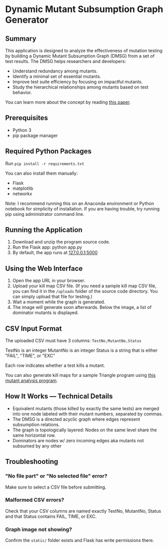 # Dynamic Mutant Subsumption Graph Generator

## Summary
This application is designed to analyze the effectiveness of mutation testing by building a Dynamic Mutant Subsumption Graph (DMSG) from a set of test results. The DMSG helps researchers and developers:
- Understand redundancy among mutants.
- Identify a minimal set of essential mutants.
- Improve test suite efficiency by focusing on impactful mutants.
- Study the hierarchical relationships among mutants based on test behavior.

You can learn more about the concept by reading [this paper](https://homes.cs.washington.edu/~rjust/publ/prioritizing_mutants_tcap_icse_2022.pdf).

## Prerequisites
- Python 3
- pip package manager

## Required Python Packages
Run `pip install -r requirements.txt`

You can also install them manually:
- Flask
- matplotlib
- networkx

Note: I recommend running this on an Anaconda environment or Python notebook for simplicity of installation. If you are having trouble, try running pip using administrator command line.

## Running the Application
1. Download and unzip the program source code.
2. Run the Flask app: python app.py
3. By default, the app runs at [127.0.0.1:5000]([url](http://127.0.0.1:5000))

## Using the Web Interface
1. Open the app URL in your browser.
2. Upload your kill map CSV file. (If you need a sample kill map CSV file, you can find it in the `/uploads` folder of the source code directory. You can simply upload that file for testing.)
3. Wait a moment while the graph is generated.
4. The image will generate soon afterwards. Below the image, a list of dominator mutants is displayed.

## CSV Input Format
The uploaded CSV must have 3 columns:
`TestNo,MutantNo,Status`

TestNo is an integer
MutantNo is an integer
Status is a string that is either "FAIL", "TIME", or "EXC"

Each row indicates whether a test kills a mutant.

You can also generate kill maps for a sample Triangle program using [this mutant analysis program](https://bitbucket.org/rjust/mutation).

## How It Works — Technical Details
- Equivalent mutants (those killed by exactly the same tests) are merged into one node labeled with their mutant numbers, separated by commas.
- The DMSG is a directed acyclic graph where edges represent subsumption relations.
- The graph is topologically layered: Nodes on the same level share the same horizontal row.
- Dominators are nodes w/ zero incoming edges aka mutants not subsumed by any other

## Troubleshooting
### "No file part" or "No selected file" error? 
Make sure to select a CSV file before submitting.

### Malformed CSV errors? 
Check that your CSV columns are named exactly TestNo, MutantNo, Status and that Status contains FAIL, TIME, or EXC.

### Graph image not showing? 
Confirm the `static/` folder exists and Flask has write permissions there.
